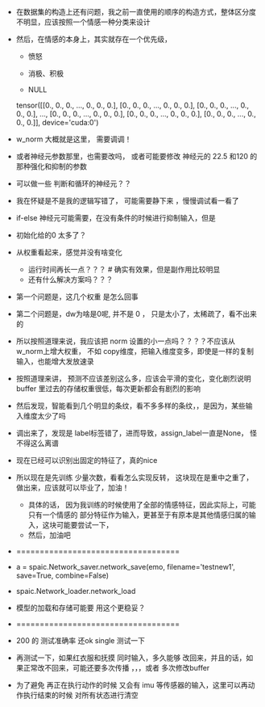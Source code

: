 + 在数据集的构造上还有问题，我之前一直使用的顺序的构造方式，整体区分度不明显，应该按照一个情感一种分类来设计
+ 然后，在情感的本身上，其实就存在一个优先级，
    
    
    + 愤怒


    + 消极、积极


    + NULL



    tensor([[0., 0., 0.,  ..., 0., 0., 0.],
        [0., 0., 0.,  ..., 0., 0., 0.],
        [0., 0., 0.,  ..., 0., 0., 0.],
        ...,
        [0., 0., 0.,  ..., 0., 0., 0.],
        [0., 0., 0.,  ..., 0., 0., 0.],
        [0., 0., 0.,  ..., 0., 0., 0.]], device='cuda:0')



+ w_norm  大概就是这里， 需要调调！

+ 或者神经元参数那里，也需要改吗， 或者可能要修改 神经元的 22.5 和120 的那种强化和抑制的参数

+ 可以做一些 判断和循环的神经元？？

+ 我在怀疑是不是我的逻辑写错了， 可能需要静下来 ，慢慢调试看一看了

+ if-else 神经元可能需要，在没有条件的时候进行抑制输入，但是

+ 初始化给的0 太多了？

+ 从权重看起来，感觉并没有啥变化

    + 运行时间再长一点？？？ # 确实有效果，但是副作用比较明显
    + 还有什么解决方案吗？？？ 

+ 第一个问题是，这几个权重 是怎么回事
+ 第二个问题是，dw为啥是0呢, 并不是 0 ， 只是太小了，太稀疏了，看不出来的
+ 所以按照道理来说，我应该把 norm 设置的小一点吗？？？？不应该从 w_norm上增大权重， 不如 copy维度，把输入维度变多，即使是一样的复制输入，也能增大发放速录
+ 按照道理来讲， 预测不应该差别这么多，应该会平滑的变化，变化剧烈说明buffer 里过去的存储权重很低，每次更新都会有剧烈的影响
+ 然后发现，智能看到几个明显的条纹，看不多多样的条纹，，是因为，某些输入维度太少了吗



+ 调出来了，发现是 label标签错了，进而导致，assign_label一直是None， 怪不得这么离谱

+ 现在已经可以识别出固定的特征了，真的nice

+ 所以现在是先训练 少量次数，看看怎么实现反转， 这块现在是重中之重了，做出来，应该就可以毕业了，加油！
    - 具体的话， 因为我训练的时候使用了全部的情感特征，因此实际上，可能只有一个情感的 部分特征作为输入，更甚至于有原本是其他情感归属的输入，这块可能要尝试一下，
    - 然后，加油吧

+ ===================================

+ a = spaic.Network_saver.network_save(emo, filename='testnew1', save=True, combine=False)

+ spaic.Network_loader.network_load

+ 模型的加载和存储可能要 用这个更稳妥？

+ ===================================


+ 200 的 测试准确率 还ok  single 测试一下

+ 再测试一下，如果红衣服和抚摸 同时输入，多久能够 改回来，并且的话，如果正常改不回来，可能还要多次传播 ，，，或者 多次修改buffer 

+ 为了避免 再正在执行动作的时候 又会有 imu 等传感器的输入，这里可以再动作执行结束的时候 对所有状态进行清空